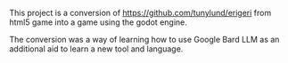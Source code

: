 This project is a conversion of https://github.com/tunylund/erigeri from html5 game into a game using the godot engine.

The conversion was a way of learning how to use Google Bard LLM as an additional aid to learn a new tool and language.
